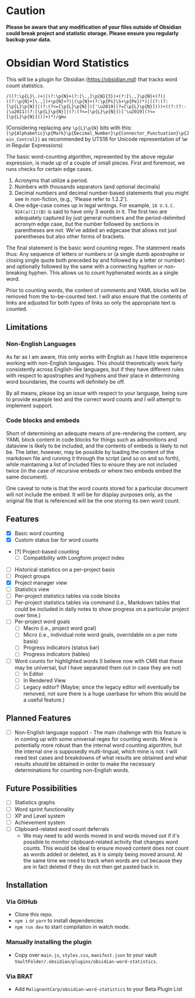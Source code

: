 # Caution
__Please be aware that any modification of your files outside of Obsidian could break project and statistic storage. Please ensure you regularly backup your data.__

# Obsidian Word Statistics

This will be a plugin for Obsidian (https://obsidian.md) that tracks word count statistics.

`/((?:\p{L}\.)+)|(?:\p{N}+(?:[\.,]\p{N}{3})+(?:[\.,]\p{N}+)?)|((?:\p{N}+[\.,])+\p{N}+?)|(\p{N}+(?:\p{Ps}\S+\p{Pe})*)|((?:(?:[\p{L}\p{N}]|(?:(?<=[\p{L}\p{N}])['\u2019](?=[\p{L}\p{N}])))+)(?:(?:-|\u2011)(?:[\p{L}\p{N}]|(?:(?<=[\p{L}\p{N}])['\u2019](?<=[\p{L}\p{N}])))+)*)/gmu`

(Considering replacing any `\p{L}\p{N}` bits with this: `[\p{Alphabetic}\p{Mark}\p{Decimal_Number}\p{Connector_Punctuation}\p{Join_Control}]`
as recommended by UTS18 for Unicode representation of \w in Regular Expressions)

The basic word-counting algorithm, represented by the above regular expression, is made up of a couple of small pieces. First and foremost, we runs checks for certain edge cases.

1. Acronyms that utilize a period.
2. Numbers with thousands separators (and optional decimals)
3. Decimal numbers and decimal number-based statements that you might see in non-fiction, (e.g., 'Please refer to 1.2.2').
4. One edge-case comes up in legal writings. For example, `18 U.S.C. 924(a)(1)(B)` is said to have only 3 words in it. The first two are adequately captured by just general numbers and the period-delimited acronym edge case, but the number followed by sections in parentheses are not. We've added an edgecase that allows not just parentheses but also other forms of brackets.

The final statement is the basic word counting regex. The statement reads thus: Any sequence of letters or numbers or (a single dumb apostrophe or closing single quote both preceded by and followed by a letter or number) and optionally followed by the same with a connecting hyphen or non-breaking hyphen. This allows us to count hyphenated words as a single word.

Prior to counting words, the content of comments and YAML blocks will be removed from the to-be-counted text. I will also ensure that the contents of links are adjusted for both types of links so only the appropriate text is counted.

## Limitations
### Non-English Languages
As far as I am aware, this only works with English as I have little experience working with non-English languages. This should theoretically work fairly consistently across English-like languages, but if they have different rules with respect to apostrophes and hyphens and their place in determining word boundaries, the counts will definitely be off.

By all means, please log an issue with respect to your language, being sure to provide example text and the correct word counts and I will attempt to implement support.

### Code blocks and embeds
Short of determining an adequate means of pre-rendering the content, any YAML block content in code blocks for things such as admonitions and dataview is likely to be included, and the contents of embeds is likely to not be. The latter, however, may be possible by loading the content of the markdown file and running it through the script (and so on and so forth), while maintaining a list of included files to ensure they are not included twice (in the case of recursive embeds or where two embeds embed the same document).

One caveat to note is that the word counts stored for a particular document will not include the embed. It will be for display purposes only, as the original file that is referenced will be the one storing its own word count.

## Features
- [x] Basic word counting
- [x] Custom status bar for word counts
- [?] Project-based counting
    - [ ] Compatibility with Longform project index
- [ ] Historical statistics on a per-project basis
- [ ] Project groups
- [x] Project manager view
- [ ] Statistics view
- [ ] Per-project statistics tables via code blocks
- [ ] Per-project statistics tables via command (i.e., Markdown tables that could be included in daily notes to show progress on a particular project over time.)
- [ ] Per-project word goals
    - [ ] Macro (i.e., project word goal)
    - [ ] Micro (i.e., individual note word goals, overridable on a per note basis)
    - [ ] Progress indicators (status bar)
    - [ ] Progress indicators (tables)
- [ ] Word counts for highlighted words (I believe now with CM6 that these may be universal, but I have separated them out in case they are not)
    - [ ] In Editor
    - [ ] In Rendered View
    - [ ] Legacy editor? (Maybe; since the legacy editor will eventually be removed, not sure there is a huge userbase for whom this would be a useful feature.)

## Planned Features
- [ ] Non-English language support - The main challenge with this feature is in coming up with some universal regex for counting words. Mine is potentially more robust than the internal word counting algorithm, but the internal one is supposedly multi-lingual, which mine is not. I will need test cases and breakdowns of what results are obtained and what results _should_ be obtained in order to make the necessary determinations for counting non-English words.

## Future Possibilities
- [ ] Statistics graphs
- [ ] Word sprint functionality
- [ ] XP and Level system
- [ ] Achievement system
- [ ] Clipboard-related word count deferrals
    - We may need to add words moved in and words moved out if it's possible to monitor clipboard-related activity that changes word counts. This would be ideal to ensure moved content does not count as words added or deleted, as it is simply being moved around. At the same time we need to track when words are cut because they are in fact deleted if they do not then get pasted back in.

## Installation
### Via GitHub
- Clone this repo.
- `npm i` or `yarn` to install dependencies
- `npm run dev` to start compilation in watch mode.

### Manually installing the plugin
- Copy over `main.js`, `styles.css`, `manifest.json` to your vault `VaultFolder/.obsidian/plugins/obsidian-word-statistics`.

### Via BRAT
- Add `MalignantCarp/obsidian-word-statistics` to your Beta Plugin List

